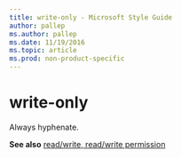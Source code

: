 ```yaml
---
title: write-only - Microsoft Style Guide
author: pallep
ms.author: pallep
ms.date: 11/19/2016
ms.topic: article
ms.prod: non-product-specific
---
```


# write-only

Always hyphenate. 

**See also** [read/write, read/write permission](/style-guide/a-z-word-list-term-collections/r/read-write-read-write-permission)
